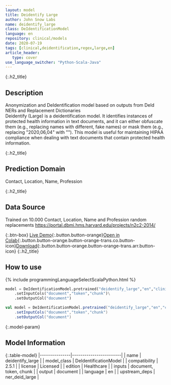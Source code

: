 ```yaml
---
layout: model
title: Deidentify Large
author: John Snow Labs
name: deidentify_large
class: DeIdentificationModel
language: en
repository: clinical/models
date: 2020-07-19
tags: [clinical,deidentification,regex,large,en]
article_header:
   type: cover
use_language_switcher: "Python-Scala-Java"
---
```


{:.h2_title}
## Description
Anonymization and DeIdentification model based on outputs from DeId NERs and Replacement Dictionaries  
Deidentify (Large) is a deidentification model. It identifies instances of protected health information in text documents, and it can either obfuscate them (e.g., replacing names with different, fake names) or mask them (e.g., replacing "2020,06,04" with "<DATE>"). This model is useful for maintaining HIPAA compliance when dealing with text documents that contain protected health information.

{:.h2_title}
## Prediction Domain
Contact, Location, Name, Profession

{:.h2_title}
## Data Source
Trained on 10.000 Contact, Location, Name and Profession random replacements
https://portal.dbmi.hms.harvard.edu/projects/n2c2-2014/  

{:.btn-box}
[Live Demo](https://demo.johnsnowlabs.com/healthcare/DEID_PHI_TEXT){:.button.button-orange}[Open in Colab](https://colab.research.google.com/github/JohnSnowLabs/spark-nlp-workshop/blob/master/tutorials/Certification_Trainings/Healthcare/4.Clinical_DeIdentificiation.ipynb){:.button.button-orange.button-orange-trans.co.button-icon}[Download](https://s3.amazonaws.com/auxdata.johnsnowlabs.com/clinical/models/deidentify_large_en_2.5.1_2.4_1595199111307.zip){:.button.button-orange.button-orange-trans.arr.button-icon}
{:.h2_title}
## How to use 
<div class="tabs-box" markdown="1">

{% include programmingLanguageSelectScalaPython.html %}

```python
model = DeIdentificationModel.pretrained("deidentify_large","en","clinical/models")\
	.setInputCols("document","token","chunk")\
	.setOutputCol("document")
```

```scala
val model = DeIdentificationModel.pretrained("deidentify_large","en","clinical/models")
	.setInputCols("document","token","chunk")
	.setOutputCol("document")
```
</div>



{:.model-param}
## Model Information

{:.table-model}
|---------------|------------------------|
| name          | deidentify_large       |
| model_class   | DeIdentificationModel  |
| compatibility | 2.5.1                  |
| license       | Licensed               |
| edition       | Healthcare             |
| inputs        | document, token, chunk |
| output        | document               |
| language      | en                     |
| upstream_deps | ner_deid_large         |

